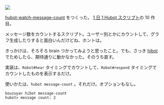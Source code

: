 ![](http://img.bouzuya.net/2014-07-23.png)

[hubot-watch-message-count][gh:bouzuya/hubot-watch-message-count] をつくった。 [1 日 1 Hubot スクリプト][hubot-script-per-day]の 10 作目。

メッセージ数をカウントするスクリプト。ユーザー別とかにカウントして、グラフ生成したりすると面白いんだけどね、ホントは。

きっかけは、そろそろ brain つかってみようと思ったこと。でも、さっき [hibot][gh:hitoridokusho/hibot] でためしたら、期待通りに動かなかった。そのうち直す。

実装は、`Robot#hear` タイミングでカウントして、`Robot#respond` タイミングでカウントしたものを表示するだけ。

使いかたは、`hubot message-count` 。それだけ。オプションもなし。

    bouzuya> hibot message-count
    hubot> message count: 2


[gh:bouzuya/hubot-watch-message-count]: https://github.com/bouzuya/hubot-watch-message-count
[gh:hitoridokusho/hibot]: https://github.com/hitoridokusho/hibot
[hubot-script-per-day]: https://blog.bouzuya.net/posts?tags=hubot-script-per-day
